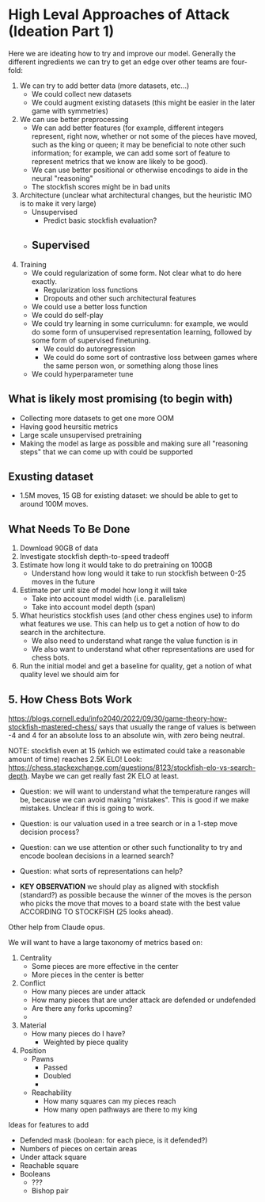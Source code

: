 # High Leval Approaches of Attack (Ideation Part 1)
Here we are ideating how to try and improve our model. Generally the different ingredients we can try to get an edge over other teams are four-fold:

1. We can try to add better data (more datasets, etc...)
    - We could collect new datasets
    - We could augment existing datasets (this might be easier in the later game with symmetries)
2. We can use better preprocessing
    - We can add better features (for example, different integers represent, right now, whether or not some of the pieces have moved, such as the king or queen; it may be beneficial to note other such information; for example, we can add some sort of feature to represent metrics that we know are likely to be good).
    - We can use better positional or otherwise encodings to aide in the neural "reasoning"
    - The stockfish scores might be in bad units
3. Architecture (unclear what architectural changes, but the heuristic IMO is to make it very large)
    - Unsupervised
        - Predict basic stockfish evaluation?
    - Supervised
        - 
4. Training
    - We could regularization of some form. Not clear what to do here exactly.
        - Regularization loss functions
        - Dropouts and other such architectural features
    - We could use a better loss function
    - We could do self-play
    - We could try learning in some curriculumn: for example, we would do some form of unsupervised representation learning, followed by some form of supervised finetuning.
        - We could do autoregression
        - We could do some sort of contrastive loss between games where the same person won, or something along those lines
    - We could hyperparameter tune

## What is likely most promising (to begin with)
- Collecting more datasets to get one more OOM
- Having good heursitic metrics
- Large scale unsupervised pretraining
- Making the model as large as possible and making sure all "reasoning steps" that we can come up with could be supported

## Exusting dataset
- 1.5M moves, 15 GB for existing dataset: we should be able to get to around 100M moves.

## What Needs To Be Done
1. Download 90GB of data
2. Investigate stockfish depth-to-speed tradeoff
3. Estimate how long it would take to do pretraining on 100GB
    - Understand how long would it take to run stockfish between 0-25 moves in the future
4. Estimate per unit size of model how long it will take
    - Take into account model width (i.e. parallelism)
    - Take into account model depth (span)
5. What heuristics stockfish uses (and other chess engines use) to inform what features we use. This can help us to get a notion of how to do search in the architecture.
    - We also need to understand what range the value function is in
    - We also want to understand what other representations are used for chess bots.
6. Run the initial model and get a baseline for quality, get a notion of what quality level we should aim for

## 5. How Chess Bots Work
https://blogs.cornell.edu/info2040/2022/09/30/game-theory-how-stockfish-mastered-chess/ says that usually the range of values is between -4 and 4 for an absolute loss to an absolute win, with zero being neutral.

NOTE: stockfish even at 15 (which we estimated could take a reasonable amount of time) reaches 2.5K ELO! Look: https://chess.stackexchange.com/questions/8123/stockfish-elo-vs-search-depth. Maybe we can get really fast 2K ELO at least.

- Question: we will want to understand what the temperature ranges will be, because we can avoid making "mistakes". This is good if we make mistakes. Unclear if this is going to work.

- Question: is our valuation used in a tree search or in a 1-step move decision process?
- Question: can we use attention or other such functionality to try and encode boolean decisions in a learned search?
- Question: what sorts of representations can help?
- **KEY OBSERVATION** we should play as aligned with stockfish (standard?) as possible because the winner of the moves is the person who picks the move that moves to a board state with the best value ACCORDING TO STOCKFISH (25 looks ahead).

Other help from Claude opus.

We will want to have a large taxonomy of metrics based on:
1. Centrality
    - Some pieces are more effective in the center
    - More pieces in the center is better
2. Conflict
    - How many pieces are under attack
    - How many pieces that are under attack are defended or undefended
    - Are there any forks upcoming?
    - 
3. Material
    - How many pieces do I have?
        - Weighted by piece quality
4. Position
    - Pawns
        - Passed
        - Doubled
        - 
    - Reachability
        - How many squares can my pieces reach
        - How many open pathways are there to my king

Ideas for features to add
- Defended mask (boolean: for each piece, is it defended?)
- Numbers of pieces on certain areas
- Under attack square
- Reachable square
- Booleans
    - ???
    - Bishop pair